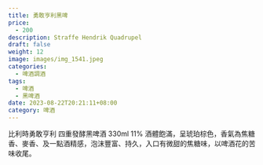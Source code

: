 ```yaml
---
title: 勇敢亨利黑啤
price:
  - 200
description: Straffe Hendrik Quadrupel
draft: false
weight: 12
image: images/img_1541.jpeg
categories:
  - 啤酒調酒
tags:
  - 啤酒
  - 黑啤酒
date: 2023-08-22T20:21:11+08:00
category: 啤酒
---
```

比利時勇敢亨利 四重發酵黑啤酒
 330ml 11% 酒體飽滿，呈琥珀棕色，香氣為焦糖香、麥香、及一點酒精感，泡沫豐富、持久，入口有微甜的焦糖味，以啤酒花的苦味收尾。